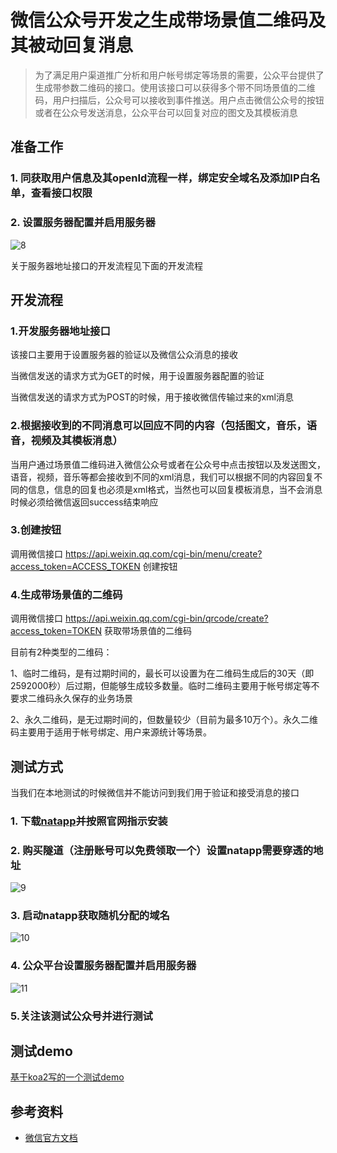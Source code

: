 # 微信公众号开发之生成带场景值二维码及其被动回复消息

> 为了满足用户渠道推广分析和用户帐号绑定等场景的需要，公众平台提供了生成带参数二维码的接口。使用该接口可以获得多个带不同场景值的二维码，用户扫描后，公众号可以接收到事件推送。用户点击微信公众号的按钮或者在公众号发送消息，公众平台可以回复对应的图文及其模板消息

## 准备工作

### 1. 同获取用户信息及其openId流程一样，绑定安全域名及添加IP白名单，查看接口权限

### 2. 设置服务器配置并启用服务器
![8](https://user-images.githubusercontent.com/31639964/54968295-19151e00-4fb5-11e9-83aa-a8408d4911fe.png)

关于服务器地址接口的开发流程见下面的开发流程

## 开发流程

### 1.开发服务器地址接口

该接口主要用于设置服务器的验证以及微信公众消息的接收

当微信发送的请求方式为GET的时候，用于设置服务器配置的验证

当微信发送的请求方式为POST的时候，用于接收微信传输过来的xml消息

### 2.根据接收到的不同消息可以回应不同的内容（包括图文，音乐，语音，视频及其模板消息）

当用户通过场景值二维码进入微信公众号或者在公众号中点击按钮以及发送图文，语音，视频，音乐等都会接收到不同的xml消息，我们可以根据不同的内容回复不同的信息，信息的回复也必须是xml格式，当然也可以回复模板消息，当不会消息时候必须给微信返回success结束响应

### 3.创建按钮

调用微信接口  https://api.weixin.qq.com/cgi-bin/menu/create?access_token=ACCESS_TOKEN 创建按钮

### 4.生成带场景值的二维码

调用微信接口 https://api.weixin.qq.com/cgi-bin/qrcode/create?access_token=TOKEN 获取带场景值的二维码

目前有2种类型的二维码：

1、临时二维码，是有过期时间的，最长可以设置为在二维码生成后的30天（即2592000秒）后过期，但能够生成较多数量。临时二维码主要用于帐号绑定等不要求二维码永久保存的业务场景

2、永久二维码，是无过期时间的，但数量较少（目前为最多10万个）。永久二维码主要用于适用于帐号绑定、用户来源统计等场景。

## 测试方式

当我们在本地测试的时候微信并不能访问到我们用于验证和接受消息的接口

### 1. 下载[natapp](https://natapp.cn/)并按照官网指示安装

### 2. 购买隧道（注册账号可以免费领取一个）设置natapp需要穿透的地址
![9](https://user-images.githubusercontent.com/31639964/54968303-20d4c280-4fb5-11e9-8b21-e90f8d8a0d1e.png)

### 3. 启动natapp获取随机分配的域名
![10](https://user-images.githubusercontent.com/31639964/54968312-27633a00-4fb5-11e9-8e00-d788cd3c11b6.png)

### 4. 公众平台设置服务器配置并启用服务器
![11](https://user-images.githubusercontent.com/31639964/54968315-2e8a4800-4fb5-11e9-91a7-a243a050014e.png)

### 5.关注该测试公众号并进行测试

## 测试demo

[基于koa2写的一个测试demo](https://github.com/ABCDdouyaer/jiraiya.github.io/tree/master/wechat/demo)

## 参考资料

* [微信官方文档](https://mp.weixin.qq.com/wiki?t=resource/res_main&id=mp1443433542)